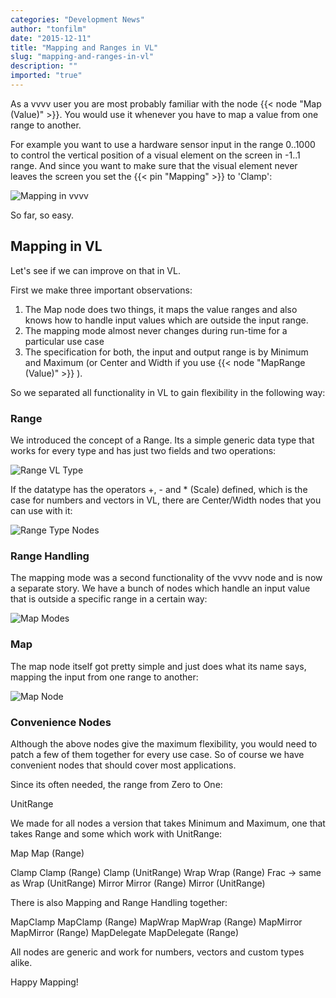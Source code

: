 ```yaml
---
categories: "Development News"
author: "tonfilm"
date: "2015-12-11"
title: "Mapping and Ranges in VL"
slug: "mapping-and-ranges-in-vl"
description: ""
imported: "true"
---
```



As a vvvv user you are most probably familiar with the node {{< node "Map (Value)" >}}. You would use it whenever you have to map a value from one range to another.

For example you want to use a hardware sensor input in the range 0..1000 to control the vertical position of a visual element on the screen in -1..1 range. And since you want to make sure that the visual element never leaves the screen you set the {{< pin "Mapping" >}} to 'Clamp':

![Mapping in vvvv](Mapping%20Example_2015.12.11-13.29.42.png) 

So far, so easy. 

## Mapping in VL

Let's see if we can improve on that in VL.

First we make three important observations:
1. The Map node does two things, it maps the value ranges and also knows how to handle input values which are outside the input range.
2. The mapping mode almost never changes during run-time for a particular use case 
3. The specification for both, the input and output range is by Minimum and Maximum (or Center and Width if you use {{< node "MapRange (Value)" >}} ).

So we separated all functionality in VL to gain flexibility in the following way:

### Range

We introduced the concept of a Range. Its a simple generic data type that works for every type and has just two fields and two operations:

![Range VL Type](Range%20Type.png) 

If the datatype has the operators +, - and * (Scale) defined, which is the case for numbers and vectors in VL, there are Center/Width nodes that you can use with it:

![Range Type Nodes](Range%20Type%20Utils.png) 

### Range Handling

The mapping mode was a second functionality of the vvvv node and is now a separate story. We have a bunch of nodes which handle an input value that is outside a specific range in a certain way:

![Map Modes](Range%20Nodes.png)


### Map

The map node itself got pretty simple and just does what its name says, mapping the input from one range to another:

![Map Node](Map%20Node.png) 

### Convenience Nodes

Although the above nodes give the maximum flexibility, you would need to patch a few of them together for every use case. So of course we have convenient nodes that should cover most applications.

Since its often needed, the range from Zero to One: 

 UnitRange

We made for all nodes a version that takes Minimum and Maximum, one that takes Range and some which work with UnitRange:
 
 Map
 Map (Range)

 Clamp 
 Clamp (Range)
 Clamp (UnitRange)
 Wrap
 Wrap (Range)
 Frac -> same as Wrap (UnitRange)
 Mirror
 Mirror (Range)
 Mirror (UnitRange)

There is also Mapping and Range Handling together:

 MapClamp
 MapClamp (Range)
 MapWrap
 MapWrap (Range)
 MapMirror
 MapMirror (Range)
 MapDelegate
 MapDelegate (Range)

All nodes are generic and work for numbers, vectors and custom types alike.

Happy Mapping!